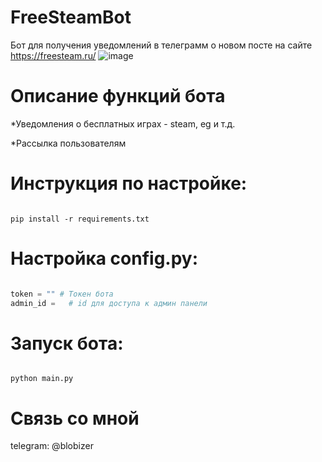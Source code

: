 # FreeSteamBot
Бот для получения уведомлений в телеграмм о новом посте на сайте https://freesteam.ru/
![image](https://user-images.githubusercontent.com/53018156/120108904-d2607700-c16f-11eb-9d9b-724d6dbdf5db.png)

# Описание функций бота
*Уведомления о бесплатных играх - steam, eg и т.д. 

*Рассылка пользователям

# Инструкция по настройке:
```

pip install -r requirements.txt

```


# Настройка config.py:

```python

token = "" # Токен бота
admin_id =   # id для доступа к админ панели 

```

# Запуск бота:
```

python main.py

```

# Связь со мной
   telegram: @blobizer
